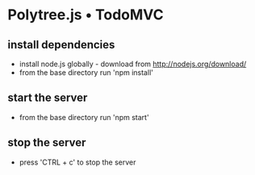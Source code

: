 Polytree.js • TodoMVC
=========

install dependencies
---------
* install node.js globally - download from http://nodejs.org/download/
* from the base directory run 'npm install'

start the server
---------
* from the base directory run 'npm start'

stop the server
---------
* press 'CTRL + c' to stop the server

